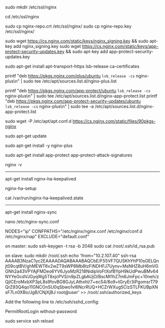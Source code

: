 sudo mkdir /etc/ssl/nginx

cd /etc/ssl/nginx


sudo cp nginx-repo.crt /etc/ssl/nginx/
sudo cp nginx-repo.key /etc/ssl/nginx/


sudo wget https://cs.nginx.com/static/keys/nginx_signing.key && sudo apt-key add nginx_signing.key
sudo wget https://cs.nginx.com/static/keys/app-protect-security-updates.key && sudo apt-key add app-protect-security-updates.key

sudo apt-get install apt-transport-https lsb-release ca-certificates

printf "deb https://pkgs.nginx.com/plus/ubuntu `lsb_release -cs` nginx-plus\n" | sudo tee /etc/apt/sources.list.d/nginx-plus.list

printf "deb https://pkgs.nginx.com/app-protect/ubuntu `lsb_release -cs` nginx-plus\n" | sudo tee /etc/apt/sources.list.d/nginx-app-protect.list
printf "deb https://pkgs.nginx.com/app-protect-security-updates/ubuntu `lsb_release -cs` nginx-plus\n" | sudo tee -a /etc/apt/sources.list.d/nginx-app-protect.list

sudo wget -P /etc/apt/apt.conf.d https://cs.nginx.com/static/files/90pkgs-nginx

sudo apt-get update

sudo apt-get install -y nginx-plus

sudo apt-get install app-protect app-protect-attack-signatures


nginx -v

----------------------------------------------------------------------------------------
apt-get install nginx-ha-keepalived


nginx-ha-setup


cat /var/run/nginx-ha-keepalived.state


---------------------------------------------------------------------------------------
apt-get install nginx-sync


nano /etc/nginx-sync.conf

NODES="ip"
CONFPATHS="/etc/nginx/nginx.conf /etc/nginx/conf.d /etc/nginx/nap"
EXCLUDE="default.conf"

on master:
sudo ssh-keygen -t rsa -b 2048
sudo cat /root/.ssh/id_rsa.pub


on slave:
sudo mkdir /root/.ssh
echo 'from="10.2.107.40" ssh-rsa AAAAB3NzaC1yc2EAAAADAQABAAABAQCbE/F55VF7QUSKhYhP10sGELQnjt09cqtBV/ghMEWT6v2wZT9sWP8Mb8tzFiNDHFJ7Uynv+MsNHZ8uH6mVGGNh2a43VPYAjFMDeo6YV6JyoMzR218NidipVoFtXofBYpH9kUdPwuBMv64NYYeGcdVJGyqWg5T8xjcPVS/n9pZLgbAUjO/BscMI1hZ7m6JmFpc+10neh/zQjICEroMxbXP3pL8s9fovBG8GJyLAthxhI/7+ecS4/8o9+tGryEr3iPgomsrT79QrZ93Q4qo11GNCOnSU0qSbwo1vl6NcrRUQ+HCZrWXug5ClzSTLFKUBpXNsF7Ln0XBo/JgB/CNjXjBJ root@user' >> /root/.ssh/authorized_keys

Add the following line to /etc/ssh/sshd_config:

PermitRootLogin without-password



 sudo service ssh reload
